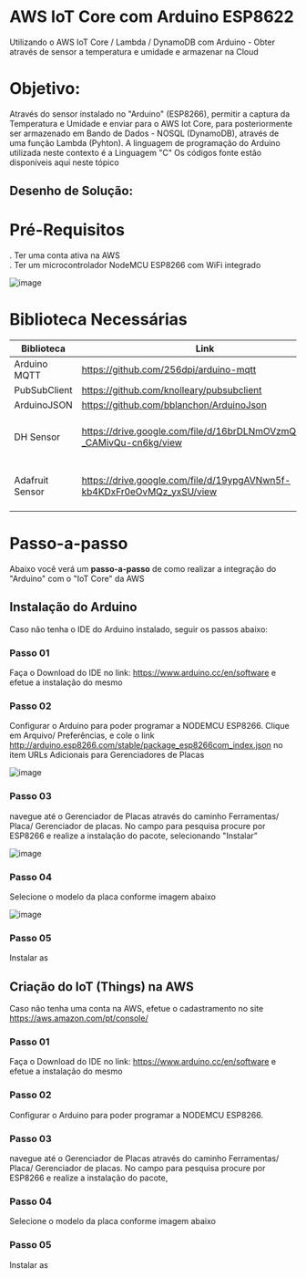 # AWS IoT Core com Arduino ESP8622
Utilizando o AWS IoT Core / Lambda / DynamoDB com Arduino - Obter através de sensor a temperatura e umidade e armazenar na Cloud

# Objetivo: 

Através do sensor instalado no "Arduino" (ESP8266), permitir a captura da Temperatura e Umidade e enviar para o AWS Iot Core, para posteriormente ser armazenado em Bando de Dados - NOSQL (DynamoDB), através de uma função Lambda (Pyhton). A linguagem de programação do Arduino utilizada neste contexto é a Linguagem "C"
Os códigos fonte estão disponíveis aqui neste tópico

## Desenho de Solução:




# Pré-Requisitos  
   . Ter uma conta ativa na AWS  
   . Ter um microcontrolador NodeMCU ESP8266 com WiFi integrado  
      
   ![image](https://user-images.githubusercontent.com/63315625/128399371-aa27e3dc-4ffa-4445-a25d-493eaeedd43d.png)


# Biblioteca Necessárias

| Biblioteca  |  Link  | Complemento |
| ------------------- | ------------------- | ------------------- |
|  Arduino MQTT |  https://github.com/256dpi/arduino-mqtt   |   |
|  PubSubClient |  https://github.com/knolleary/pubsubclient |   |
|  ArduinoJSON |  https://github.com/bblanchon/ArduinoJson |  |
|  DH Sensor | https://drive.google.com/file/d/16brDLNmOVzmQs6sFh-_CAMivQu-cn6kg/view | Baixar somente se for utilizar o sensor de temperatura/umidade |
|  Adafruit Sensor | https://drive.google.com/file/d/19ypgAVNwn5f-kb4KDxFr0eOvMQz_yxSU/view | Baixar somente se for utilizar o sensor de temperatura/umidade |
 
# Passo-a-passo

Abaixo você verá um **passo-a-passo** de como realizar a integração do "Arduino" com o "IoT Core" da AWS

## Instalação do Arduino
Caso não tenha o IDE do Arduino instalado, seguir os passos abaixo: 
      
### Passo 01
Faça o Download do IDE no link: https://www.arduino.cc/en/software e efetue a instalação do mesmo
### Passo 02
Configurar o Arduino para poder programar a NODEMCU ESP8266.
Clique em Arquivo/ Preferências, e cole o link http://arduino.esp8266.com/stable/package_esp8266com_index.json no item URLs Adicionais para Gerenciadores de Placas  

![image](https://user-images.githubusercontent.com/63315625/128394580-4798673f-d53b-401c-b6b0-df7aea81f02b.png)  

### Passo 03
navegue até o Gerenciador de Placas através do caminho Ferramentas/ Placa/ Gerenciador de placas. No campo para pesquisa procure por ESP8266 e realize a instalação do pacote, selecionando "Instalar”  

![image](https://user-images.githubusercontent.com/63315625/128395106-631e7f36-8e10-42fc-85e6-b35b3088ee9f.png)  

### Passo 04
Selecione o modelo da placa conforme imagem abaixo  

![image](https://user-images.githubusercontent.com/63315625/128395551-0f7bd826-ac3b-4880-a1c4-0b544ce67225.png)  

### Passo 05
Instalar as 


## Criação do IoT (Things) na AWS
Caso não tenha uma conta na AWS, efetue o cadastramento no site https://aws.amazon.com/pt/console/ 

      
### Passo 01
Faça o Download do IDE no link: https://www.arduino.cc/en/software e efetue a instalação do mesmo
### Passo 02
Configurar o Arduino para poder programar a NODEMCU ESP8266.

### Passo 03
navegue até o Gerenciador de Placas através do caminho Ferramentas/ Placa/ Gerenciador de placas. No campo para pesquisa procure por ESP8266 e realize a instalação do pacote, 

### Passo 04
Selecione o modelo da placa conforme imagem abaixo  

### Passo 05
Instalar as 
